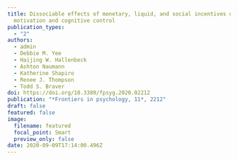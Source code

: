 ```yaml
---
title: Dissociable effects of monetary, liquid, and social incentives on
  motivation and cognitive control
publication_types:
  - "2"
authors:
  - admin
  - Debbie M. Yee
  - Haijing W. Hallenbeck
  - Ashton Naumann
  - Katherine Shapiro
  - Renee J. Thompson
  - Todd S. Braver
doi: https://doi.org/10.3389/fpsyg.2020.02212
publication: "*Frontiers in psychology, 11*, 2212"
draft: false
featured: false
image:
  filename: featured
  focal_point: Smart
  preview_only: false
date: 2020-09-09T17:14:00.496Z
---
```

